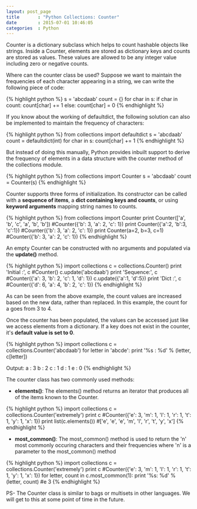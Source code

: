 ```yaml
---
layout: post_page
title       : "Python Collections: Counter"
date        : 2015-07-01 10:46:05
categories  : Python
---
```


Counter is a dictionary subclass which helps to count hashable objects like strings. Inside a Counter, elements are stored as dictionary keys and counts are stored as values. These values are allowed to be any integer value including zero or negative counts.

Where can the counter class be used? Suppose we want to maintain the frequencies of each character appearing in a string, we can write the following piece of code:

{% highlight python %}
s     = 'abcdaab'
count = {}
for char in s:
    if char in count:
        count[char] += 1
    else:
        count[char] = 0
{% endhighlight %}

If you know about the working of defaultdict, the following solution can also be implemented to maintain the frequency of characters:

{% highlight python %}
from collections import defaultdict
s     = 'abcdaab'
count = defaultdict(int)
for char in s:
    count[char] += 1
{% endhighlight %}

But instead of doing this manually, Python provides inbuilt support to derive the frequency of elements in a data structure with the counter method of the collections module.

{% highlight python %}
from collections import Counter
s     = 'abcdaab'
count = Counter(s)
{% endhighlight %}


Counter supports three forms of initialization. Its constructor can be called with a **sequence of items**, a **dict containing keys and counts**, or using **keyword arguments** mapping string names to counts.

{% highlight python %}
from collections import Counter
print Counter(['a', 'b', 'c', 'a', 'b', 'b']) #Counter({'b': 3, 'a': 2, 'c': 1})
print Counter({'a':2, 'b':3, 'c':1})          #Counter({'b': 3, 'a': 2, 'c': 1})
print Counter(a=2, b=3, c=1)                  #Counter({'b': 3, 'a': 2, 'c': 1})
{% endhighlight %}

An empty Counter can be constructed with no arguments and populated via the **update()** method.

{% highlight python %}
import collections
c = collections.Counter()
print 'Initial :', c        #Counter()
c.update('abcdaab')
print 'Sequence:', c        #Counter({'a': 3, 'b': 2, 'c': 1, 'd': 1})
c.update({'a':1, 'd':5})
print 'Dict    :', c        #Counter({'d': 6, 'a': 4, 'b': 2, 'c': 1})
{% endhighlight %}

As can be seen from the above example, the count values are increased based on the new data, rather than replaced. In this example, the count for a goes from 3 to 4.

Once the counter has been populated, the values can be accessed just like we access elements from a dictionary. If a key does not exist in the counter, it's **default value is set to 0**.

{% highlight python %}
import collections
c = collections.Counter('abcdaab')
for letter in 'abcde':
    print '%s : %d' % (letter, c[letter])

Output:
a : 3
b : 2
c : 1
d : 1
e : 0
{% endhighlight %}

The counter class has two commonly used methods:

  - **elements()**: The elements() method returns an iterator that produces all of the items known to the Counter.

{% highlight python %}
import collections
c = collections.Counter('extremely')
print c                     #Counter({'e': 3, 'm': 1, 'l': 1, 'r': 1, 't': 1, 'y': 1, 'x': 1})
print list(c.elements())    #['e', 'e', 'e', 'm', 'l', 'r', 't', 'y', 'x']
{% endhighlight %}

- **most_common()**: The most_common() method is used to return the 'n' most commonly occuring characters and their frequencies where 'n' is a parameter to the most_common() method

{% highlight python %}
import collections
c = collections.Counter('extremely')
print c                                #Counter({'e': 3, 'm': 1, 'l': 1, 'r': 1, 't': 1, 'y': 1, 'x': 1})
for letter, count in c.most_common(1): 
    print '%s: %d' % (letter, count)   #e 3
{% endhighlight %}


PS- The Counter class is similar to bags or multisets in other languages. We will get to this at some point of time in the future.